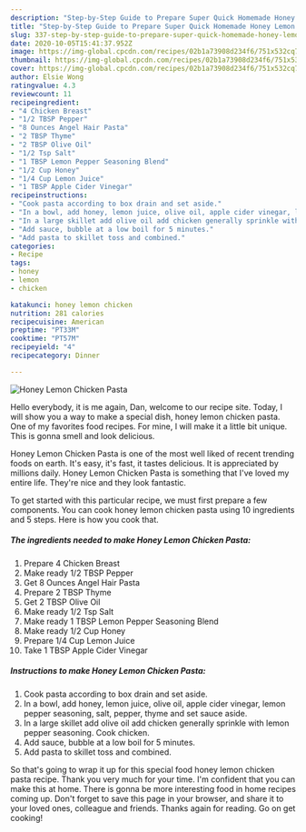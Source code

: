 ```yaml
---
description: "Step-by-Step Guide to Prepare Super Quick Homemade Honey Lemon Chicken Pasta"
title: "Step-by-Step Guide to Prepare Super Quick Homemade Honey Lemon Chicken Pasta"
slug: 337-step-by-step-guide-to-prepare-super-quick-homemade-honey-lemon-chicken-pasta
date: 2020-10-05T15:41:37.952Z
image: https://img-global.cpcdn.com/recipes/02b1a73908d234f6/751x532cq70/honey-lemon-chicken-pasta-recipe-main-photo.jpg
thumbnail: https://img-global.cpcdn.com/recipes/02b1a73908d234f6/751x532cq70/honey-lemon-chicken-pasta-recipe-main-photo.jpg
cover: https://img-global.cpcdn.com/recipes/02b1a73908d234f6/751x532cq70/honey-lemon-chicken-pasta-recipe-main-photo.jpg
author: Elsie Wong
ratingvalue: 4.3
reviewcount: 11
recipeingredient:
- "4 Chicken Breast"
- "1/2 TBSP Pepper"
- "8 Ounces Angel Hair Pasta"
- "2 TBSP Thyme"
- "2 TBSP Olive Oil"
- "1/2 Tsp Salt"
- "1 TBSP Lemon Pepper Seasoning Blend"
- "1/2 Cup Honey"
- "1/4 Cup Lemon Juice"
- "1 TBSP Apple Cider Vinegar"
recipeinstructions:
- "Cook pasta according to box drain and set aside."
- "In a bowl, add honey, lemon juice, olive oil, apple cider vinegar, lemon pepper seasoning, salt, pepper, thyme and set sauce aside."
- "In a large skillet add olive oil add chicken generally sprinkle with lemon pepper seasoning. Cook chicken."
- "Add sauce, bubble at a low boil for 5 minutes."
- "Add pasta to skillet toss and combined."
categories:
- Recipe
tags:
- honey
- lemon
- chicken

katakunci: honey lemon chicken 
nutrition: 281 calories
recipecuisine: American
preptime: "PT33M"
cooktime: "PT57M"
recipeyield: "4"
recipecategory: Dinner

---
```



![Honey Lemon Chicken Pasta](https://img-global.cpcdn.com/recipes/02b1a73908d234f6/751x532cq70/honey-lemon-chicken-pasta-recipe-main-photo.jpg)

Hello everybody, it is me again, Dan, welcome to our recipe site. Today, I will show you a way to make a special dish, honey lemon chicken pasta. One of my favorites food recipes. For mine, I will make it a little bit unique. This is gonna smell and look delicious.

Honey Lemon Chicken Pasta is one of the most well liked of recent trending foods on earth. It's easy, it's fast, it tastes delicious. It is appreciated by millions daily. Honey Lemon Chicken Pasta is something that I've loved my entire life. They're nice and they look fantastic.




To get started with this particular recipe, we must first prepare a few components. You can cook honey lemon chicken pasta using 10 ingredients and 5 steps. Here is how you cook that.

<!--inarticleads1-->

##### The ingredients needed to make Honey Lemon Chicken Pasta:

1. Prepare 4 Chicken Breast
1. Make ready 1/2 TBSP Pepper
1. Get 8 Ounces Angel Hair Pasta
1. Prepare 2 TBSP Thyme
1. Get 2 TBSP Olive Oil
1. Make ready 1/2 Tsp Salt
1. Make ready 1 TBSP Lemon Pepper Seasoning Blend
1. Make ready 1/2 Cup Honey
1. Prepare 1/4 Cup Lemon Juice
1. Take 1 TBSP Apple Cider Vinegar




<!--inarticleads2-->

##### Instructions to make Honey Lemon Chicken Pasta:

1. Cook pasta according to box drain and set aside.
1. In a bowl, add honey, lemon juice, olive oil, apple cider vinegar, lemon pepper seasoning, salt, pepper, thyme and set sauce aside.
1. In a large skillet add olive oil add chicken generally sprinkle with lemon pepper seasoning. Cook chicken.
1. Add sauce, bubble at a low boil for 5 minutes.
1. Add pasta to skillet toss and combined.




So that's going to wrap it up for this special food honey lemon chicken pasta recipe. Thank you very much for your time. I'm confident that you can make this at home. There is gonna be more interesting food in home recipes coming up. Don't forget to save this page in your browser, and share it to your loved ones, colleague and friends. Thanks again for reading. Go on get cooking!
